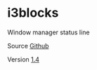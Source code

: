 # i3blocks

Window manager status line

Source [Github](https://github.com/vivien/i3blocks)

Version [1.4](https://github.com/vivien/i3blocks/releases/tag/1.4)
